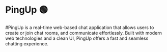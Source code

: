 # PingUp 🟢
#PingUp is a real-time web-based chat application that allows users to create or join chat rooms, and communicate effortlessly. Built with modern web technologies and a clean UI, PingUp offers a fast and seamless chatting experience.

